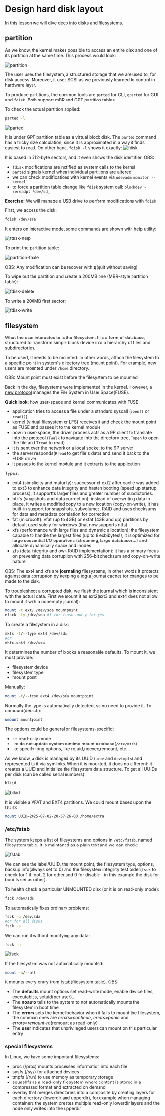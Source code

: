 # Design hard disk layout

In this lesson we will dive deep into disks and filesystems.

## partition

As we know, the kernel makes possible to access an entire disk and one of its partition at the same time. This process would look:

![partition](../images/partition.png)

The user uses the filesystem, a structured storage that we are used to, for disk access. Moreover, it uses SCSI as we previously learned to control in hardware layer.

To produce partitions, the common tools are ```parted``` for CLI, ```gparted``` for GUI and ```fdisk```. Both support mBR and GPT partition tables.

To check the actual partition applied:

```bash
parted -l
```

![parted](../images/parted.png)

It is under GPT partition table as a virtual block disk. The ```parted``` command has a tricky size calculation, since it is approximated in a way it finds easiest to read. On other hand, ```fdisk -l``` shows it exactly:
![fdisk](../images/fdisk.png)


It is based in 512-byte sectors, and it even shows the disk identifier.
OBS:
-  ```fdisk``` modifications are notified as system calls to the kernel
-  ```parted``` signals kernel when individual partitions are altered
- we can check modifications with kernel events via ```udevadm monitor --kernel```
- to force a partition table change like ```fdisk``` system call: ```blockdev -rereadpt /dev/sd_```
  

**Exercise:** We will manage a USB drive to perform modifications with ```fdisk```

First, we access the disk:
```bash
fdisk /dev/sda
```

It enters on interactive mode, some commands are shown with help utility:

![fdisk-help](../images/fdisk-help.png)

To print the partition table:

![partition-table](../images/partition-table.png)

OBS: Any modification can be recover with **q**(quit without saving)

To wipe out the partition and create a 200MB one (MBR-style partition table):

![fdisk-delete](../images/fdisk-delete.png)

To write a 200MB first sector:

![fdisk-write](../images/fdisk-write.png)

## filesystem

What the user interactes to is the filesystem. It is a form of database, structured to transform simple block device into a hierarchy of files and subdirectories.

To be used, it needs to be mounted. In other words, attach the filesystem to a specific point in system's directory tree (mount point). For example, new users are mounted under ```/home``` directory.

OBS: Mount point must exist before the filesystem to be mounted

Back in the day, filesystems were implemented in the kernel. However, a [new protocol](https://9fans.github.io/plan9port/man/man9/intro.html) manages the File System in User Space(FUSE).

**Quick look**: how user-space and kernel communicates with FUSE
- application tries to access a file under a standard syscall (```open()``` or ```read()```)
- kernel (virtual filesystem or LFS) receives it and check the mount point as FUSE and passes it to the kernel module
- now in user-space, the driver process acts as a 9P client to translate into the protocol (```Twalk``` to navigate into the directory tree, ```Topen``` to open the file and ```Tread``` to read)
- it is sent over the network or a local socket to the 9P server
- the server responds(```Rread``` to get file's data) and send it back to the FUSE driver
- it passes to the kernel module and it extracts to the application


Types:

- ext4 (simplicity and maturity): successor of ext2 after cache was added to ext3 to enhance data integrity and hasten booting (speed up startup process), it supportts larger files and greater number of subdictories.
- btrfs (snapshots and data correction): instead of overwriting data in place, it writes a modified copy to a new location (copy-on-write), it has built-in support for snapshots, subvolumes, RAID and uses checksums for data and metadata correlation for correction
- fat (microsoft): vfat (up to 4GB) or exfat (4GB and up) partitions by default used solely for windows (that now supports ntfs)
- xfs (performance with large files and dynamic allocation): the filesystem capable to handle the largest files (up to 8 exbibytes!), it is optimized for large sequential I/O operations (streaming, large databases...) and allocate dynamically space and inodes
- zfs (data integrity and own RAID implementation): it has a primary focus on preventing data corruption with 256-bit checksum and copy-on-write nature

OBS: The ext4 and xfs are **journaling** filesystems, in other words it protects against data corruption by keeping a log(a journal cache) for changes to be made to the disk.

To troubleshoot a corrupted disk, we flush the journal which is inconsistent with the actual data. First we mount it as ext2(ext3 and ext4 does not allow to mount it with a nonempty journal):
```bash
mount -t ext2 /dev/sda mountpoint
efsck -fy /dev/sda #f for flush and y for yes
```


To create a filesystem in a disk:

```bash
mkfs -t/--type ext4 /dev/sda
#or
mkfs.ext4 /dev/sda
```

It determines the number of blocks a reasonable defaults.
To mount it, we must provide:
* filesystem device
* filesystem type
* mount point

Manually:
```bash
mount -t/--type ext4 /dev/sda mountpoint
```


Normally the type is automatically detected, so no need to provide it. To unmount(detach):
```bash
umount mountpoint
```

The options could be general or filesystems-specifid:
* -r: read-only mode
* -n: do not update system runtime mount database(```/etc/mtab```)
* -o: specify long options, like ro,uid,noexec,remount, etc...

As we know, a disk is managed by its UUID (```udev``` and ```devtmpfs```) and represented to it via symlinks. When it is mounted, it does no different: it creates a UUID and initialize the filesystem data structure. To get all UUIDs per disk (can be called serial numbers):
```bash
blkid
```

![blkid](../images/blkid.png)

It is visible a VFAT and EXT4 partitions. We could mount based upon the UUID:
```bash
mount UUID=2025-07-02-20-57-26-00 /home/extra
```

### /etc/fstab

The system keeps a list of filesystems and options in ```/etc/fstab```, named filesystem table. It is maintaned as a plain text and we can check:

![fstab](../images/fstab.png)

We can see the label/UUID, the mount point, the filesystem type, options, backup info(always set to 0) and the filesystem integrity test order(```fsck``` to check for 1 if root, 2 for other and 0 for disable - in this example the disk for boot is set as other).

To health check a particular UNMOUNTED disk (or it is on read-only mode):
```bash
fsck /dev/sda
```

To automatically fixes ordinary problems:
```bash
fsck -p /dev/sda
#or for all disks
fsck -a 
```

We can run it without modifying any data:
```bash
fsck -n
```

![fsck](../images/fsck.png)


If the filesystem was not automatically mounted:
```bash
mount -a/--all
```

It mounts every entry from fstab(filesystem table).
OBS: 
* The **defaults** mount options set read-write mode, enable device files, executables, setuid(per user)...
* The **noauto** tells to the system to not automatically mounts the filesystem in boot time
* The **errors** sets the kernel behavior when it fails to mount the filesystem, the common ones are *errors=continue*, *errors=panic* and *errors=remount-ro*(remount as read-only)
* The **user** indicates that unprivileged users can mount on this particular entry



### special filesystems

In Linux, we have some important filesystems:
- proc (/proc) mounts processes information into each file
- sysfs (/sys) for attached devices
- tmpfs (/run) to use memory as temporary storage
- squashfs as a read-only filesystem where content is stored in a compressed format and extracted on demand
- overlay that merges directories into a composite by creating layers for each directory (lowerdir and upperdir), for example when managing containers the system creates multiple read-only lowerdir layers and the node only writes into the upperdir





